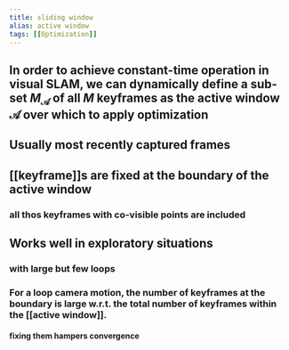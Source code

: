 ```yaml
---
title: sliding window
alias: active window
tags: [[Optimization]]
---
```

## In order to achieve constant-time operation in visual SLAM, we can dynamically define a sub-set $M_{\mathcal{A}}$ of all $M$ keyframes as the active window $\mathcal{A}$  over which to apply optimization

## Usually most recently captured frames
## [[keyframe]]s are fixed at the boundary of the active window
### all thos keyframes with co-visible points are included
## Works well in exploratory situations
### with large but few loops
### For a loop camera motion, the number of keyframes at the boundary is large w.r.t. the total number of keyframes within the [[active window]].
#### fixing them hampers convergence